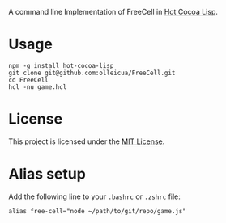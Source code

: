 A command line Implementation of FreeCell in [Hot Cocoa Lisp](https://github.com/olleicua/hcl).

Usage
===

    npm -g install hot-cocoa-lisp
    git clone git@github.com:olleicua/FreeCell.git
    cd FreeCell
    hcl -nu game.hcl

License
===

This project is licensed under the [MIT License](http://opensource.org/licenses/MIT).

Alias setup
===

Add the following line to your `.bashrc` or `.zshrc` file:

    alias free-cell="node ~/path/to/git/repo/game.js"
